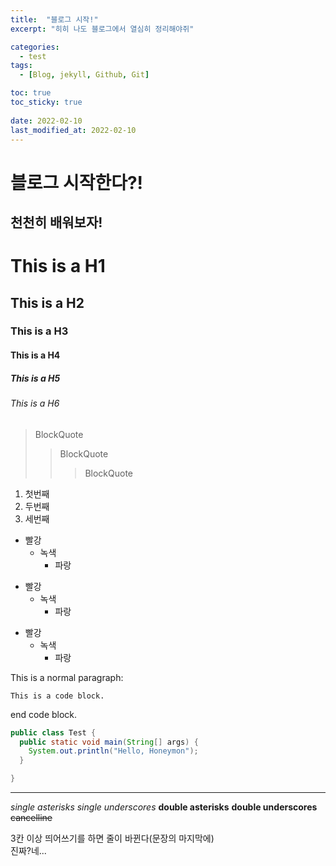 ```yaml
---
title:  "블로그 시작!"
excerpt: "히히 나도 블로그에서 열심히 정리해야쥐"

categories:
  - test
tags:
  - [Blog, jekyll, Github, Git]

toc: true
toc_sticky: true
 
date: 2022-02-10
last_modified_at: 2022-02-10
---
```

<!--헤더(큰 제목)-->
블로그 시작한다?!
================

<!--헤더2(작은 제목)-->
천천히 배워보자!
---------------

<!--글머리: 1~6까지만 지원-->
# This is a H1
## This is a H2
### This is a H3
#### This is a H4
##### This is a H5
###### This is a H6

<!--BlockQuote-->
>BlockQuote
>>BlockQuote
>>>BlockQuote

<!--순서 있는 목록(언제나 숫자에 땨른 내림차순)-->
1. 첫번째
2. 두번째
3. 세번째

<!--순서 없는 목록(글머리 기호: *, +, - 지원)-->
* 빨강
  * 녹색
    * 파랑

+ 빨강
  + 녹색
    + 파랑

- 빨강
  - 녹색
    - 파랑   

<!--코드 들여쓰기(한줄씩 띄어써야 인정됨)-->
This is a normal paragraph:

    This is a code block.
    
end code block.  

<!--코드블럭-->
```java
public class Test {
  public static void main(String[] args) {
    System.out.println("Hello, Honeymon");
  }

}
```

<!--수평선-->
***

<!--강조-->
*single asterisks*
_single underscores_
**double asterisks**
__double underscores__
~~cancelline~~

<!--줄바꿈-->
3칸 이상 띄어쓰기를 하면 줄이 바뀐다(문장의 마지막에)   
진짜?네...
